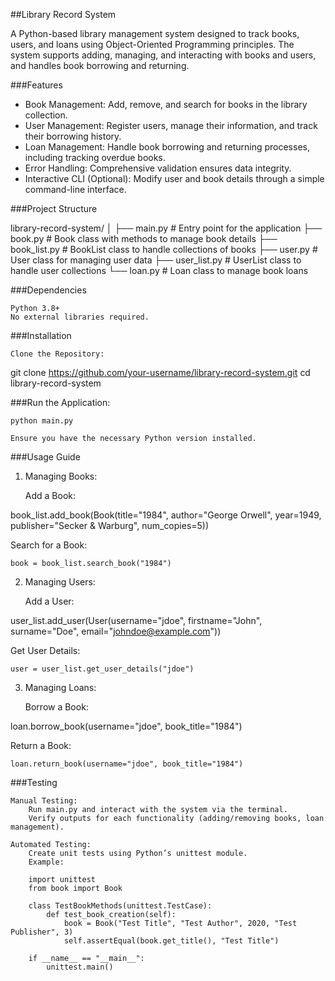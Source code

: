 ##Library Record System

A Python-based library management system designed to track books, users, and loans using Object-Oriented Programming principles. The system supports adding, managing, and interacting with books and users, and handles book borrowing and returning.

###Features

- Book Management: Add, remove, and search for books in the library collection.
- User Management: Register users, manage their information, and track their borrowing history.
- Loan Management: Handle book borrowing and returning processes, including tracking overdue books.
- Error Handling: Comprehensive validation ensures data integrity.
- Interactive CLI (Optional): Modify user and book details through a simple command-line interface.

###Project Structure

library-record-system/
│
├── main.py # Entry point for the application
├── book.py # Book class with methods to manage book details
├── book_list.py # BookList class to handle collections of books
├── user.py # User class for managing user data
├── user_list.py # UserList class to handle user collections
└── loan.py # Loan class to manage book loans

###Dependencies

    Python 3.8+
    No external libraries required.

###Installation

    Clone the Repository:

git clone https://github.com/your-username/library-record-system.git
cd library-record-system

###Run the Application:

    python main.py

    Ensure you have the necessary Python version installed.

###Usage Guide

1. Managing Books:

   Add a Book:

book_list.add_book(Book(title="1984", author="George Orwell", year=1949, publisher="Secker & Warburg", num_copies=5))

Search for a Book:

    book = book_list.search_book("1984")

2. Managing Users:

   Add a User:

user_list.add_user(User(username="jdoe", firstname="John", surname="Doe", email="johndoe@example.com"))

Get User Details:

    user = user_list.get_user_details("jdoe")

3. Managing Loans:

   Borrow a Book:

loan.borrow_book(username="jdoe", book_title="1984")

Return a Book:

    loan.return_book(username="jdoe", book_title="1984")

###Testing

    Manual Testing:
        Run main.py and interact with the system via the terminal.
        Verify outputs for each functionality (adding/removing books, loan management).

    Automated Testing:
        Create unit tests using Python’s unittest module.
        Example:

        import unittest
        from book import Book

        class TestBookMethods(unittest.TestCase):
            def test_book_creation(self):
                book = Book("Test Title", "Test Author", 2020, "Test Publisher", 3)
                self.assertEqual(book.get_title(), "Test Title")

        if __name__ == "__main__":
            unittest.main()
